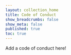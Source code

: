 ```yaml
---
layout: collection_home
title: Code of Conduct
show_breadcrumbs: false
show_meta: false
published: true
toc: true
---
```


Add a code of conduct here!
